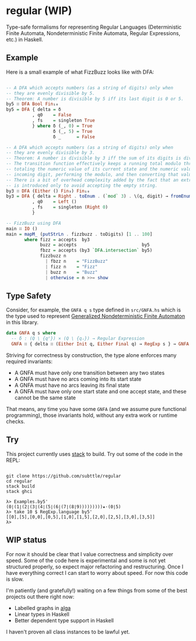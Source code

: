 # regular (WIP)

Type-safe formalisms for representing Regular Languages (Deterministic Finite Automata, Nondeterministic Finite Automata, Regular Expressions, etc.) in Haskell.

## Example

Here is a small example of what FizzBuzz looks like with DFA:

```Haskell

-- A DFA which accepts numbers (as a string of digits) only when
-- they are evenly divisible by 5.
-- Theorem: A number is divisible by 5 iff its last digit is 0 or 5.
by5 ∷ DFA Bool Fin₁₀
by5 = DFA { delta = δ
          , q0    = False
          , fs    = singleton True
          } where δ (_, 0) = True
                  δ (_, 5) = True
                  δ _      = False

-- A DFA which accepts numbers (as a string of digits) only when
-- they are evenly divisible by 3.
-- Theorem: A number is divisible by 3 iff the sum of its digits is divisible by 3.
-- The transition function effectively keeps a running total modulo three by 
-- totaling the numeric value of its current state and the numeric value of the
-- incoming digit, performing the modulo, and then converting that value back to a state.
-- There is a bit of overhead complexity added by the fact that an extra state, `Left ()`,
-- is introduced only to avoid accepting the empty string.
by3 ∷ DFA (Either () Fin₃) Fin₁₀
by3 = DFA { delta = Right . toEnum . (`mod` 3) . \(q, digit) → fromEnum (fromRight 0 q) + fromEnum digit
          , q0    = Left ()
          , fs    = singleton (Right 0)
          }

-- FizzBuzz using DFA
main ∷ IO ()
main = mapM_ (putStrLn . fizzbuzz . toDigits) [1 .. 100]
       where fizz = accepts  by3
             buzz = accepts                         by5
             fbzz = accepts (by3 `DFA.intersection` by5)
             fizzbuzz n
               | fbzz n    = "FizzBuzz"
               | fizz n    = "Fizz"
               | buzz n    = "Buzz"
               | otherwise = n >>= show
```


## Type Safety

Consider, for example, the `GNFA q s` type defined in `src/GNFA.hs` which is the type used to represent [Generalized Nondeterministic Finite Automaton](https://en.wikipedia.org/wiki/Generalized_nondeterministic_finite_automaton) in this library. 

```Haskell
data GNFA q s where
  -- δ : (Q \ {qᶠ}) × (Q \ {qᵢ}) → Regular Expression
  GNFA ∷ { delta ∷ (Either Init q, Either Final q) → RegExp s } → GNFA q s
```

Striving for correctness by construction, the type alone enforces many required invariants:
* A GNFA must have only one transition between any two states
* A GNFA must have no arcs coming into its start state
* A GNFA must have no arcs leaving its final state
* A GNFA must have only one start state and one accept state, and these cannot be the same state

That means, any time you have some `GNFA` (and we assume pure functional programming), those invariants hold, without any extra work or runtime checks.


## Try

This project currently uses [stack](https://docs.haskellstack.org/en/stable/README/) to build. Try out some of the code in the REPL:

```shell

git clone https://github.com/subttle/regular
cd regular
stack build
stack ghci

```

```
λ> Examples.by5'
(0∣(1∣(2∣(3∣(4∣(5∣(6∣(7∣(8∣9)))))))))★·(0∣5)
λ> take 10 $ RegExp.language by5'
[[0],[5],[0,0],[0,5],[1,0],[1,5],[2,0],[2,5],[3,0],[3,5]]
λ>
```

## WIP status

For now it should be clear that I value correctness and simplicity over speed. Some of the code here is experimental and some is not yet structured properly, so expect major refactoring and restructuring. Once I have everything correct I can start to worry about speed. For now this code is slow.

I'm patiently (and gratefully!) waiting on a few things from some of the best projects out there right now:

- Labelled graphs in [alga](https://github.com/snowleopard/alga)
- Linear types in Haskell
- Better dependent type support in Haskell

I haven't proven all class instances to be lawful yet.
